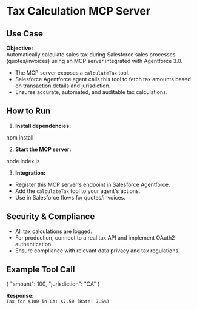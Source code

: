 # Tax Calculation MCP Server

## Use Case

**Objective:**  
Automatically calculate sales tax during Salesforce sales processes (quotes/invoices) using an MCP server integrated with Agentforce 3.0.

- The MCP server exposes a `calculateTax` tool.
- Salesforce Agentforce agent calls this tool to fetch tax amounts based on transaction details and jurisdiction.
- Ensures accurate, automated, and auditable tax calculations.

## How to Run

1. **Install dependencies:**

npm install


2. **Start the MCP server:**

node index.js


3. **Integration:**
- Register this MCP server's endpoint in Salesforce Agentforce.
- Add the `calculateTax` tool to your agent's actions.
- Use in Salesforce flows for quotes/invoices.

## Security & Compliance

- All tax calculations are logged.
- For production, connect to a real tax API and implement OAuth2 authentication.
- Ensure compliance with relevant data privacy and tax regulations.

## Example Tool Call

{
"amount": 100,
"jurisdiction": "CA"
}

**Response:**  
`Tax for $100 in CA: $7.50 (Rate: 7.5%)`
